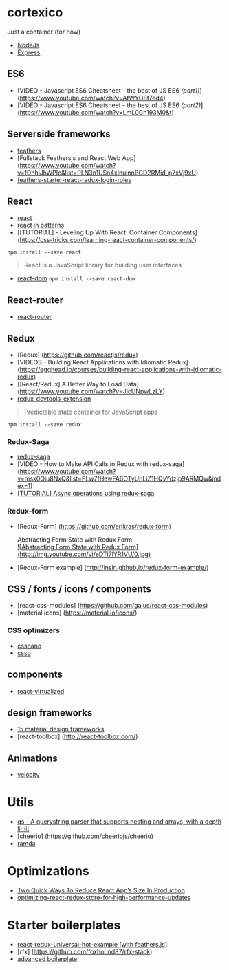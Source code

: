

# cortexico
Just a container (for now)

* [NodeJs](https://nodejs.org)
* [Express](http://expressjs.com/)

## ES6    
* [VIDEO - Javascript ES6 Cheatsheet - the best of JS ES6 *(part1)*] (https://www.youtube.com/watch?v=AfWYO8t7ed4)
* [VIDEO - Javascript ES6 Cheatsheet - the best of JS ES6 *(part2)*] (https://www.youtube.com/watch?v=LmL0Gh193M0&t)



## Serverside frameworks
* [feathers](http://feathersjs.com/)
* [Fullstack Feathersjs and React Web App] (https://www.youtube.com/watch?v=fDhhlJhWPIc&list=PLN3n1USn4xlnulnnBGD2RMid_p7xVj9xU)
* [feathers-starter-react-redux-login-roles](https://github.com/eddyystop/feathers-starter-react-redux-login-roles)


## React
* [react](https://github.com/facebook/react)   
* [react in patterns](https://github.com/krasimir/react-in-patterns)
* [[TUTORIAL] - Leveling Up With React: Container Components] (https://css-tricks.com/learning-react-container-components/)

`npm install --save react`

>  React is a JavaScript library for building user interfaces

* [react-dom](https://www.npmjs.com/package/react-dom)
`npm install --save react-dom`

## React-router
* [react-router](https://github.com/ReactTraining/react-router)

## Redux

* [Redux] (https://github.com/reactjs/redux)
* [VIDEOS - Building React Applications with Idiomatic Redux] (https://egghead.io/courses/building-react-applications-with-idiomatic-redux)
* [[React/Redux] A Better Way to Load Data] (https://www.youtube.com/watch?v=JicUNpwLzLY)
* [redux-devtools-extension](https://github.com/zalmoxisus/redux-devtools-extension)

>  Predictable state container for JavaScript apps

`npm install --save redux`

### Redux-Saga
* [redux-saga](https://github.com/yelouafi/redux-saga)
* [VIDEO - How to Make API Calls in Redux with redux-saga] (https://www.youtube.com/watch?v=msx0Qiu8NxQ&list=PLw7fHewFA6OTyUnLiZ1HQvYdzjp9ARMQw&index=1)
* [[TUTORIAL] Async operations using redux-saga](https://medium.freecodecamp.com/async-operations-using-redux-saga-2ba02ae077b3#.985blouvr)


### Redux-form
* [Redux-Form] (https://github.com/erikras/redux-form)    

  Abstracting Form State with Redux Form    
  [![Abstracting Form State with Redux Form] (http://img.youtube.com/vi/eDTi7lYR1VU/0.jpg)](http://www.youtube.com/watch?v=eDTi7lYR1VU "Abstracting Form State with Redux Form")    
* [Redux-Form example] (http://insin.github.io/redux-form-example/)

## CSS / fonts / icons / components
* [react-css-modules] (https://github.com/gajus/react-css-modules)    
* [material icons] (https://material.io/icons/)   

### CSS optimizers

* [cssnano](https://github.com/ben-eb/cssnano)
* [csso](https://github.com/css/csso)

## components
* [react-virtualized](http://bvaughn.github.io/react-virtualized/)


## design frameworks
* [15 material design frameworks](http://tutorialzine.com/2016/03/the-15-best-material-design-frameworks-and-libraries/)
* [react-toolbox] (http://react-toolbox.com/)

## Animations
* [velocity](https://www.npmjs.com/package/velocity-react)

# Utils
* [qs - A querystring parser that supports nesting and arrays, with a depth limit](https://www.npmjs.com/package/qs)
* [cheerio] (https://github.com/cheeriojs/cheerio)
* [ramda](http://ramdajs.com/)

# Optimizations
* [Two Quick Ways To Reduce React App’s Size In Production](https://medium.com/@rajaraodv/two-quick-ways-to-reduce-react-apps-size-in-production-82226605771a#.ktmc7phxa)
* [optimizing-react-redux-store-for-high-performance-updates](https://medium.com/@lavrton/optimizing-react-redux-store-for-high-performance-updates-3ae6f7f1e4c1#.dtophxguv)

# Starter boilerplates
* [react-redux-universal-hot-example [with feathers.js]](https://github.com/bertho-zero/react-redux-universal-hot-example)
* [rfx] (https://github.com/foxhound87/rfx-stack)
* [advanced boilerplate](https://github.com/sebastian-software/advanced-boilerplate)
